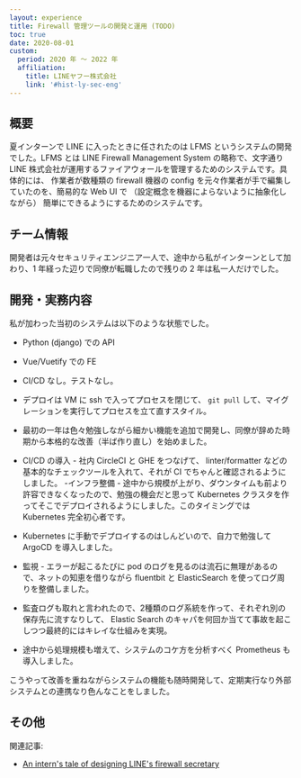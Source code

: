 ```yaml
---
layout: experience
title: Firewall 管理ツールの開発と運用 (TODO)
toc: true
date: 2020-08-01
custom:
  period: 2020 年 〜 2022 年
  affiliation:
    title: LINEヤフー株式会社
    link: '#hist-ly-sec-eng'
---
```


## 概要

夏インターンで LINE に入ったときに任されたのは LFMS というシステムの開発でした。LFMS とは LINE Firewall Management System の略称で、文字通り LINE 株式会社が運用するファイアウォールを管理するためのシステムです。具体的には、 作業者が数種類の firewall 機器の config を元々作業者が手で編集していたのを、簡易的な Web UI で （設定概念を機器によらないように抽象化しながら） 簡単にできるようにするためのシステムです。

## チーム情報

開発者は元々セキュリティエンジニア一人で、途中から私がインターンとして加わり、1 年経った辺りで同僚が転職したので残りの 2 年は私一人だけでした。

## 開発・実務内容

私が加わった当初のシステムは以下のような状態でした。

- Python (django) での API
- Vue/Vuetify での FE
- CI/CD なし。テストなし。
- デプロイは VM に ssh で入ってプロセスを閉じて、 `git pull` して、マイグレーションを実行してプロセスを立て直すスタイル。
- 最初の一年は色々勉強しながら細かい機能を追加で開発し、同僚が辞めた時期から本格的な改善（半ば作り直し）を始めました。

- CI/CD の導入 - 社内 CircleCI と GHE をつなげて、 linter/formatter などの基本的なチェックツールを入れて、それが CI でちゃんと確認されるようにしました。
 -インフラ整備 - 途中から規模が上がり、ダウンタイムも前より許容できなくなったので、勉強の機会だと思って Kubernetes クラスタを作ってそこでデプロイされるようにしました。このタイミングでは Kubernetes 完全初心者です。
- Kubernetes に手動でデプロイするのはしんどいので、自力で勉強して ArgoCD を導入しました。
- 監視 - エラーが起こるたびに pod のログを見るのは流石に無理があるので、ネットの知恵を借りながら fluentbit と ElasticSearch を使ってログ周りを整備しました。
- 監査ログも取れと言われたので、2種類のログ系統を作って、それぞれ別の保存先に流すなりして、 Elastic Search のキャパを何回か当てて事故を起こしつつ最終的にはキレイな仕組みを実現。
- 途中から処理規模も増えて、システムのコケ方を分析すべく Prometheus も導入しました。

こうやって改善を重ねながらシステムの機能も随時開発して、定期実行なり外部システムとの連携なり色んなことをしました。

## その他

関連記事:

- [An intern's tale of designing LINE's firewall secretary](https://engineering.linecorp.com/en/blog/designing-line-firewall-secretary)
